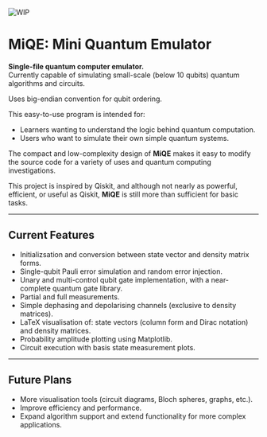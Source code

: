 ![WIP](https://img.shields.io/badge/status-WIP-yellow)

# MiQE: Mini Quantum Emulator

**Single-file quantum computer emulator.**  
Currently capable of simulating small-scale (below 10 qubits) quantum algorithms and circuits.

Uses big-endian convention for qubit ordering.

This easy-to-use program is intended for:
- Learners wanting to understand the logic behind quantum computation.
- Users who want to simulate their own simple quantum systems.

The compact and low-complexity design of **MiQE** makes it easy to modify the source code for a variety of uses and quantum computing investigations.

This project is inspired by Qiskit, and although not nearly as powerful, efficient, or useful as Qiskit, **MiQE** is still more than sufficient for basic tasks.

---

## Current Features

- Initializsation and conversion between state vector and density matrix forms.
- Single-qubit Pauli error simulation and random error injection.
- Unary and multi-control qubit gate implementation, with a near-complete quantum gate library.
- Partial and full measurements.
- Simple dephasing and depolarising channels (exclusive to density matrices).
- LaTeX visualisation of: state vectors (column form and Dirac notation) and density matrices.
- Probability amplitude plotting using Matplotlib.
- Circuit execution with basis state measurement plots.

---

## Future Plans

- More visualisation tools (circuit diagrams, Bloch spheres, graphs, etc.).
- Improve efficiency and performance.
- Expand algorithm support and extend functionality for more complex applications.

